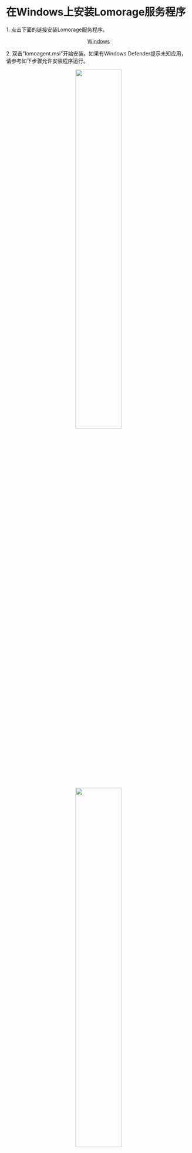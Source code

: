 # 在Windows上安装Lomorage服务程序

<span>1.</span> 点击下面的链接安装Lomorage服务程序。

<p align="center">
<a href="https://github.com/lomorage/LomoAgentWin/releases/download/2019_12_14.19_55_51.0.2a832d3/lomoagent.msi" title="Install Lomorage for Windows" class="badge windows">Windows</a>
</p>

<span>2.</span> 双击"lomoagent.msi"开始安装。如果有Windows Defender提示未知应用，请参考如下步骤允许安装程序运行。

<div align="center">
<p class="screenshoot">
  <img width="50%" src="/img/installation/windows-defender-1.png">
  <img width="50%" src="/img/installation/windows-defender-2.png">
</p>
</div>

<span>3.</span> 勾选"最终用户许可协议"后，一路完成安装步骤。

<div align="center">
<p class="screenshoot">
  <img width="50%" src="/img/installation/windows-install-1.png">
  <img width="50%" src="/img/installation/windows-install-2.png">
  <img width="50%" src="/img/installation/windows-install-3.png">
</p>
</div>

<span>4.</span> 双击桌面的LomoAgent图标，启动应用程序，如果有防火墙提示，请允许LomoAgent访问私有网络。

<div align="center">
<p class="screenshoot">
  <img width="50%" src="/img/installation/windows-firewall.png">
</p>
</div>

<span>5.</span> 程序启动后，**您需要设置数据目录才能正常使用**，数据目录用来存储您的手机上传的照片视频。

<div align="center">
<p class="screenshoot">
  <img width="50%" src="/img/installation/windows-lomo-agent.png">
</p>
</div>